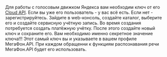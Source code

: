 Для работы с голосовым движком Яндекса вам необходим ключ от его <a target=_blank href="http://cloud.yandex.ru/">Cloud API</a>. Если вы уже его пользователь - у вас 
всё есть. Если нет - зарегистрируйтесь. Зайдите в web-консоль, создайте каталог, выберите его и создайте сервисную учётную запись. Во время создания
потребуется создать платёжную учётку. После этого создайте новый ключ и сохраните его. Вам необходимо именно секретное значение ключа!!! Этот самый ключ
вы и указываете в вашем профиле МегаФон.API. При каждом обращенни к функциям распознавания речи МегаФон.API будет его использовать.
